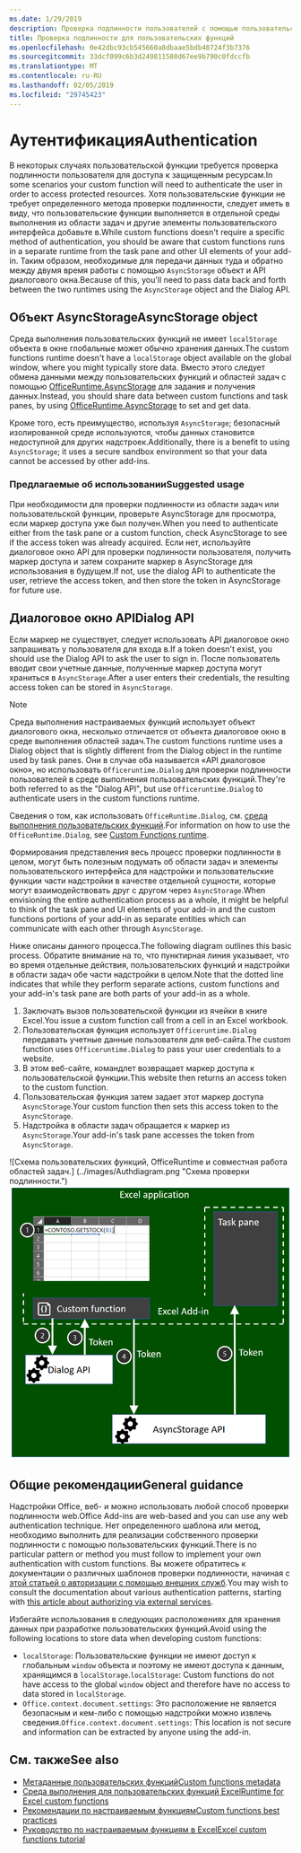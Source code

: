 ```yaml
---
ms.date: 1/29/2019
description: Проверка подлинности пользователей с помощью пользовательских функций в Excel.
title: Проверка подлинности для пользовательских функций
ms.openlocfilehash: 0e42dbc93cb545660a8dbaae5bdb48724f3b7376
ms.sourcegitcommit: 33dcf099c6b3d249811580d67ee9b790c0fdccfb
ms.translationtype: MT
ms.contentlocale: ru-RU
ms.lasthandoff: 02/05/2019
ms.locfileid: "29745423"
---
```

# <a name="authentication"></a><span data-ttu-id="45e87-103">Аутентификация</span><span class="sxs-lookup"><span data-stu-id="45e87-103">Authentication</span></span>

<span data-ttu-id="45e87-104">В некоторых случаях пользовательской функции требуется проверка подлинности пользователя для доступа к защищенным ресурсам.</span><span class="sxs-lookup"><span data-stu-id="45e87-104">In some scenarios your custom function will need to authenticate the user in order to access protected resources.</span></span> <span data-ttu-id="45e87-105">Хотя пользовательские функции не требует определенного метода проверки подлинности, следует иметь в виду, что пользовательские функции выполняется в отдельной среды выполнения из области задач и другие элементы пользовательского интерфейса добавьте в.</span><span class="sxs-lookup"><span data-stu-id="45e87-105">While custom functions doesn't require a specific method of authentication, you should be aware that custom functions runs in a separate runtime from the task pane and other UI elements of your add-in.</span></span> <span data-ttu-id="45e87-106">Таким образом, необходимые для передачи данных туда и обратно между двумя время работы с помощью `AsyncStorage` объект и API диалогового окна.</span><span class="sxs-lookup"><span data-stu-id="45e87-106">Because of this, you'll need to pass data back and forth between the two runtimes using the `AsyncStorage` object and the Dialog API.</span></span>
  
## <a name="asyncstorage-object"></a><span data-ttu-id="45e87-107">Объект AsyncStorage</span><span class="sxs-lookup"><span data-stu-id="45e87-107">AsyncStorage object</span></span>

<span data-ttu-id="45e87-108">Среда выполнения пользовательских функций не имеет `localStorage` объекта в окне глобальные может обычно хранения данных.</span><span class="sxs-lookup"><span data-stu-id="45e87-108">The custom functions runtime doesn't have a `localStorage` object available on the global window, where you might typically store data.</span></span> <span data-ttu-id="45e87-109">Вместо этого следует обмена данными между пользовательских функций и областей задач с помощью [OfficeRuntime.AsyncStorage](https://docs.microsoft.com/javascript/api/office-runtime/officeruntime.asyncstorage) для задания и получения данных.</span><span class="sxs-lookup"><span data-stu-id="45e87-109">Instead, you should share data between custom functions and task panes, by using [OfficeRuntime.AsyncStorage](https://docs.microsoft.com/javascript/api/office-runtime/officeruntime.asyncstorage) to set and get data.</span></span> 

<span data-ttu-id="45e87-110">Кроме того, есть преимущество, используя `AsyncStorage`; безопасный изолированной среде используются, чтобы данных становится недоступной для других надстроек.</span><span class="sxs-lookup"><span data-stu-id="45e87-110">Additionally, there is a benefit to using `AsyncStorage`; it uses a secure sandbox environment so that your data cannot be accessed by other add-ins.</span></span>  

### <a name="suggested-usage"></a><span data-ttu-id="45e87-111">Предлагаемые об использовании</span><span class="sxs-lookup"><span data-stu-id="45e87-111">Suggested usage</span></span>

<span data-ttu-id="45e87-112">При необходимости для проверки подлинности из области задач или пользовательской функции, проверьте AsyncStorage для просмотра, если маркер доступа уже был получен.</span><span class="sxs-lookup"><span data-stu-id="45e87-112">When you need to authenticate either from the task pane or a custom function, check AsyncStorage to see if the access token was already acquired.</span></span> <span data-ttu-id="45e87-113">Если нет, используйте диалоговое окно API для проверки подлинности пользователя, получить маркер доступа и затем сохраните маркер в AsyncStorage для использования в будущем.</span><span class="sxs-lookup"><span data-stu-id="45e87-113">If not, use the dialog API to authenticate the user, retrieve the access token, and then store the token in AsyncStorage for future use.</span></span>

## <a name="dialog-api"></a><span data-ttu-id="45e87-114">Диалоговое окно API</span><span class="sxs-lookup"><span data-stu-id="45e87-114">Dialog API</span></span>

<span data-ttu-id="45e87-115">Если маркер не существует, следует использовать API диалоговое окно запрашивать у пользователя для входа в.</span><span class="sxs-lookup"><span data-stu-id="45e87-115">If a token doesn't exist, you should use the Dialog API to ask the user to sign in.</span></span> <span data-ttu-id="45e87-116">После пользователь вводит свои учетные данные, полученные маркер доступа могут храниться в `AsyncStorage`.</span><span class="sxs-lookup"><span data-stu-id="45e87-116">After a user enters their credentials, the resulting access token can be stored in `AsyncStorage`.</span></span>

> [!NOTE]
> <span data-ttu-id="45e87-117">Среда выполнения настраиваемых функций использует объект диалогового окна, несколько отличается от объекта диалоговое окно в среде выполнения областей задач.</span><span class="sxs-lookup"><span data-stu-id="45e87-117">The custom functions runtime uses a Dialog object that is slightly different from the Dialog object in the runtime used by task panes.</span></span> <span data-ttu-id="45e87-118">Они в случае оба называется «API диалоговое окно», но использовать `Officeruntime.Dialog` для проверки подлинности пользователей в среде выполнения пользовательских функций.</span><span class="sxs-lookup"><span data-stu-id="45e87-118">They're both referred to as the "Dialog API", but use `Officeruntime.Dialog` to authenticate users in the custom functions runtime.</span></span>

<span data-ttu-id="45e87-119">Сведения о том, как использовать `OfficeRuntime.Dialog`, см. [среда выполнения пользовательских функций](https://docs.microsoft.com/en-us/office/dev/add-ins/excel/custom-functions-runtime?view=office-js#displaying-a-dialog-box).</span><span class="sxs-lookup"><span data-stu-id="45e87-119">For information on how to use the `OfficeRuntime.Dialog`, see [Custom Functions runtime](https://docs.microsoft.com/en-us/office/dev/add-ins/excel/custom-functions-runtime?view=office-js#displaying-a-dialog-box).</span></span>

<span data-ttu-id="45e87-120">Формирования представления весь процесс проверки подлинности в целом, могут быть полезным подумать об области задач и элементы пользовательского интерфейса для надстройки и пользовательские функции части надстройки в качестве отдельной сущности, которые могут взаимодействовать друг с другом через `AsyncStorage`.</span><span class="sxs-lookup"><span data-stu-id="45e87-120">When envisioning the entire authentication process as a whole, it might be helpful to think of the task pane and UI elements of your add-in and the custom functions portions of your add-in as separate entities which can communicate with each other through `AsyncStorage`.</span></span>

<span data-ttu-id="45e87-121">Ниже описаны данного процесса.</span><span class="sxs-lookup"><span data-stu-id="45e87-121">The following diagram outlines this basic process.</span></span> <span data-ttu-id="45e87-122">Обратите внимание на то, что пунктирная линия указывает, что во время отдельные действия, пользовательских функций и надстройки в области задач обе части надстройки в целом.</span><span class="sxs-lookup"><span data-stu-id="45e87-122">Note that the dotted line indicates that while they perform separate actions, custom functions and your add-in's task pane are both parts of your add-in as a whole.</span></span>

1. <span data-ttu-id="45e87-123">Заключать вызов пользовательской функции из ячейки в книге Excel.</span><span class="sxs-lookup"><span data-stu-id="45e87-123">You issue a custom function call from a cell in an Excel workbook.</span></span>
2. <span data-ttu-id="45e87-124">Пользовательская функция использует `Officeruntime.Dialog` передавать учетные данные пользователя для веб-сайта.</span><span class="sxs-lookup"><span data-stu-id="45e87-124">The custom function uses `Officeruntime.Dialog` to pass your user credentials to a website.</span></span>
3. <span data-ttu-id="45e87-125">В этом веб-сайте, командлет возвращает маркер доступа к пользовательской функции.</span><span class="sxs-lookup"><span data-stu-id="45e87-125">This website then returns an access token to the custom function.</span></span>
4. <span data-ttu-id="45e87-126">Пользовательская функция затем задает этот маркер доступа `AsyncStorage`.</span><span class="sxs-lookup"><span data-stu-id="45e87-126">Your custom function then sets this access token to the `AsyncStorage`.</span></span>
5. <span data-ttu-id="45e87-127">Надстройка в области задач обращается к маркер из `AsyncStorage`.</span><span class="sxs-lookup"><span data-stu-id="45e87-127">Your add-in's task pane accesses the token from `AsyncStorage`.</span></span>

<span data-ttu-id="45e87-128">![Схема пользовательских функций, OfficeRuntime и совместная работа областей задач.] (../images/Authdiagram.png "Схема проверки подлинности.")</span><span class="sxs-lookup"><span data-stu-id="45e87-128">![Diagram of custom functions, OfficeRuntime, and task panes working together.](../images/Authdiagram.png "Authentication diagram.")</span></span>

## <a name="general-guidance"></a><span data-ttu-id="45e87-129">Общие рекомендации</span><span class="sxs-lookup"><span data-stu-id="45e87-129">General guidance</span></span>

<span data-ttu-id="45e87-130">Надстройки Office, веб- и можно использовать любой способ проверки подлинности web.</span><span class="sxs-lookup"><span data-stu-id="45e87-130">Office Add-ins are web-based and you can use any web authentication technique.</span></span> <span data-ttu-id="45e87-131">Нет определенного шаблона или метод, необходимо выполнить для реализации собственного проверки подлинности с помощью пользовательских функций.</span><span class="sxs-lookup"><span data-stu-id="45e87-131">There is no particular pattern or method you must follow to implement your own authentication with custom functions.</span></span> <span data-ttu-id="45e87-132">Вы можете обратитесь к документации о различных шаблонов проверки подлинности, начиная с [этой статьей о авторизации с помощью внешних служб](https://docs.microsoft.com/en-us/office/dev/add-ins/develop/auth-external-add-ins?view=office-js).</span><span class="sxs-lookup"><span data-stu-id="45e87-132">You may wish to consult the documentation about various authentication patterns, starting with [this article about authorizing via external services](https://docs.microsoft.com/en-us/office/dev/add-ins/develop/auth-external-add-ins?view=office-js).</span></span>  

<span data-ttu-id="45e87-133">Избегайте использования в следующих расположениях для хранения данных при разработке пользовательских функций.</span><span class="sxs-lookup"><span data-stu-id="45e87-133">Avoid using the following locations to store data when developing custom functions:</span></span>  

- <span data-ttu-id="45e87-134">`localStorage`: Пользовательские функции не имеют доступ к глобальным `window` объекта и поэтому не имеют доступа к данным, хранящимся в `localStorage`.</span><span class="sxs-lookup"><span data-stu-id="45e87-134">`localStorage`: Custom functions do not have access to the global `window` object and therefore have no access to data     stored in `localStorage`.</span></span>
- <span data-ttu-id="45e87-135">`Office.context.document.settings`: Это расположение не является безопасным и кем-либо с помощью надстройки можно извлечь сведения.</span><span class="sxs-lookup"><span data-stu-id="45e87-135">`Office.context.document.settings`:  This location is not secure and information can be extracted by anyone using the     add-in.</span></span>

## <a name="see-also"></a><span data-ttu-id="45e87-136">См. также</span><span class="sxs-lookup"><span data-stu-id="45e87-136">See also</span></span>

* [<span data-ttu-id="45e87-137">Метаданные пользовательских функций</span><span class="sxs-lookup"><span data-stu-id="45e87-137">Custom functions metadata</span></span>](custom-functions-json.md)
* [<span data-ttu-id="45e87-138">Среда выполнения для пользовательских функций Excel</span><span class="sxs-lookup"><span data-stu-id="45e87-138">Runtime for Excel custom functions</span></span>](custom-functions-runtime.md)
* [<span data-ttu-id="45e87-139">Рекомендации по настраиваемым функциям</span><span class="sxs-lookup"><span data-stu-id="45e87-139">Custom functions best practices</span></span>](custom-functions-best-practices.md)
* [<span data-ttu-id="45e87-140">Руководство по настраиваемым функциям в Excel</span><span class="sxs-lookup"><span data-stu-id="45e87-140">Excel custom functions tutorial</span></span>](excel-tutorial-custom-functions.md)
